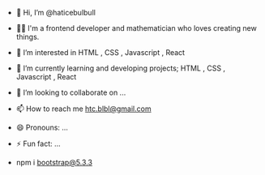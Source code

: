 - 👋 Hi, I’m @haticebulbull
- 👩‍💻 I'm a frontend developer and mathematician who loves creating new things.
- 👀 I’m interested in HTML , CSS , Javascript , React
- 🌱 I’m currently learning and developing projects; HTML , CSS , Javascript , React
- 💞️ I’m looking to collaborate on ...
- 📫 How to reach me htc.blbl@gmail.com
- 😄 Pronouns: ...
- ⚡ Fun fact: ...

- npm i bootstrap@5.3.3

<!---
haticebulbull/haticebulbull is a ✨ special ✨ repository because its `README.md` (this file) appears on your GitHub profile.
You can click the Preview link to take a look at your changes.
--->
